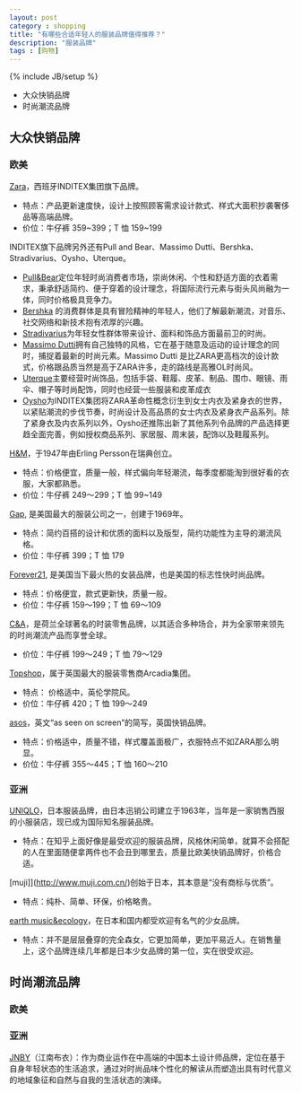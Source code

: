```yaml
---
layout: post
category : shopping
title: "有哪些合适年轻人的服装品牌值得推荐？"
description: "服装品牌"
tags : [购物]
---
```

{% include JB/setup %}

* 大众快销品牌
* 时尚潮流品牌

## 大众快销品牌

### 欧美

[Zara](http://www.zara.cn/cn/)，西班牙INDITEX集团旗下品牌。

* 特点：产品更新速度快，设计上按照顾客需求设计款式、样式大面积抄袭奢侈品等高端品牌。
* 价位：牛仔裤 359~399；T 恤 159~199

INDITEX旗下品牌另外还有Pull and Bear、Massimo Dutti、Bershka、Stradivarius、Oysho、Uterque。

* [Pull&Bear](http://www.pullandbear.com/cn/zh/)定位年轻时尚消费者市场，崇尚休闲、个性和舒适方面的衣着需求，秉承舒适简约、便于穿着的设计理念，将国际流行元素与街头风尚融为一体，同时价格极具竞争力。
* [Bershka](http://www.bershka.com/cn/zh/) 的消费群体是具有冒险精神的年轻人，他们了解最新潮流，对音乐、社交网络和新技术抱有浓厚的兴趣。
* [Stradivarius](http://www.stradivarius.com/cn/zh/)为年轻女性群体带来设计、面料和饰品方面最前卫的时尚。
* [Massimo Dutti](http://www.massimodutti.com/)拥有自己独特的风格，它在基于随意及运动的设计理念的同时，捕捉着最新的时尚元素。Massimo Dutti 是比ZARA更高档次的设计款式，价格跟品质当然是高于ZARA许多，走的路线是高雅OL时尚风。
* [Uterque](http://www.uterque.com/)主要经营时尚饰品，包括手袋、鞋履、皮革、制品、围巾、眼镜、雨伞、帽子等时尚配饰，同时也经营一些服装和皮革成衣
* [Oysho](http://www.oysho.com/)为INDITEX集团将ZARA革命性概念衍生到女士内衣及紧身衣的世界，以紧贴潮流的步伐节奏，时尚设计及高品质的女士内衣及紧身衣产品系列。除了紧身衣及内衣系列以外，Oysho还推陈出新了其他系列令品牌的产品选择更趋全面完善，例如授权商品系列、家居服、周末装，配饰以及鞋履系列。

[H&M](http://www2.hm.com/zh_cn/index.html)，于1947年由Erling Persson在瑞典创立。

* 特点：价格便宜，质量一般，样式偏向年轻潮流，每季度都能淘到很好看的衣服，大家都熟悉。
* 价位：牛仔裤 249～299；T 恤 99~149

[Gap](http://www.gap.cn/), 是美国最大的服装公司之一，创建于1969年。

* 特点：简约百搭的设计和优质的面料以及版型，简约功能性为主导的潮流风格。
* 价位：牛仔裤 399；T 恤 179

[Forever21](http://www.forever21.cn/), 是美国当下最火热的女装品牌，也是美国的标志性快时尚品牌。

* 特点：价格便宜，款式更新快，质量一般。
* 价位：牛仔裤 159～199；T 恤 69～109

[C&A](http://www.canda.cn/)，是荷兰全球著名的时装零售品牌，以其适合多种场合，并为全家带来领先的时尚潮流产品而享誉全球。 

* 价位：牛仔裤 199～249；T 恤 79～129

[Topshop](http://topshop.tmall.com/)，属于英国最大的服装零售商Arcadia集团。

* 特点： 价格适中，英伦学院风。
* 价位：牛仔裤 420；T 恤 199～249

[asos](http://www.asos.cn/)，英文“as seen on screen”的简写，英国快销品牌。

* 特点：价格适中，质量不错，样式覆盖面极广，衣服特点不如ZARA那么明显。
* 价位：牛仔裤 355～445；T 恤 160～210

### 亚洲

[UNIQLO](http://www.uniqlo.cn/)，日本服装品牌，由日本迅销公司建立于1963年，当年是一家销售西服的小服装店，现已成为国际知名服装品牌。

* 特点：在知乎上面好像是最受欢迎的服装品牌，风格休闲简单，就算不会搭配的人在里面随便拿两件也不会丑到哪里去，质量比欧美快销品牌好，价格合适。

[muji]](http://www.muji.com.cn/)创始于日本，其本意是“没有商标与优质”。

* 特点：纯朴、简单、环保，价格略贵。

[earth music&ecology](http://earthmusic.tmall.com/)，在日本和国内都受欢迎有名气的少女品牌。

* 特点：并不是层层叠穿的完全森女，它更加简单，更加平易近人。在销售量上，这个品牌连续几年都是日本少女品牌的第一位，实在很受欢迎。 

## 时尚潮流品牌 

### 欧美

### 亚洲

[JNBY](http://jnby.tmall.com/)（江南布衣）：作为商业运作在中高端的中国本土设计师品牌，定位在基于自身年轻状态的生活追求，通过对时尚品味个性化的解读从而塑造出具有时代意义的地域象征和自然与自我的生活状态的演绎。